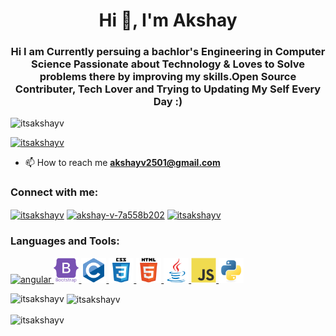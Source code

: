 
<h1 align="center">Hi 👋, I'm Akshay</h1>
<h3 align="center">Hi I am Currently persuing a bachlor's Engineering in Computer Science Passionate about Technology & Loves to Solve problems there by improving my skills.Open Source Contributer, Tech Lover and Trying to Updating My Self Every Day :)</h3>

<p align="left"> <img src="https://komarev.com/ghpvc/?username=itsakshayv&label=Profile%20views&color=0e75b6&style=flat" alt="itsakshayv" /> </p>

<p align="left"> <a href="https://twitter.com/itsakshayv" target="blank"><img src="https://img.shields.io/twitter/follow/itsakshayv?logo=twitter&style=for-the-badge" alt="itsakshayv" /></a> </p>

- 📫 How to reach me **akshayv2501@gmail.com**

<h3 align="left">Connect with me:</h3>
<p align="left">
<a href="https://twitter.com/itsakshayv" target="blank"><img align="center" src="https://raw.githubusercontent.com/rahuldkjain/github-profile-readme-generator/master/src/images/icons/Social/twitter.svg" alt="itsakshayv" height="30" width="40" /></a>
<a href="https://linkedin.com/in/akshay-v-7a558b202" target="blank"><img align="center" src="https://raw.githubusercontent.com/rahuldkjain/github-profile-readme-generator/master/src/images/icons/Social/linked-in-alt.svg" alt="akshay-v-7a558b202" height="30" width="40" /></a>
<a href="https://instagram.com/itsakshayv" target="blank"><img align="center" src="https://raw.githubusercontent.com/rahuldkjain/github-profile-readme-generator/master/src/images/icons/Social/instagram.svg" alt="itsakshayv" height="30" width="40" /></a>
</p>

<h3 align="left">Languages and Tools:</h3>
<p align="left"> <a href="https://angular.io" target="_blank" rel="noreferrer"> <img src="https://angular.io/assets/images/logos/angular/angular.svg" alt="angular" width="40" height="40"/> </a> <a href="https://getbootstrap.com" target="_blank" rel="noreferrer"> <img src="https://raw.githubusercontent.com/devicons/devicon/master/icons/bootstrap/bootstrap-plain-wordmark.svg" alt="bootstrap" width="40" height="40"/> </a> <a href="https://www.cprogramming.com/" target="_blank" rel="noreferrer"> <img src="https://raw.githubusercontent.com/devicons/devicon/master/icons/c/c-original.svg" alt="c" width="40" height="40"/> </a> <a href="https://www.w3schools.com/css/" target="_blank" rel="noreferrer"> <img src="https://raw.githubusercontent.com/devicons/devicon/master/icons/css3/css3-original-wordmark.svg" alt="css3" width="40" height="40"/> </a> <a href="https://www.w3.org/html/" target="_blank" rel="noreferrer"> <img src="https://raw.githubusercontent.com/devicons/devicon/master/icons/html5/html5-original-wordmark.svg" alt="html5" width="40" height="40"/> </a> <a href="https://www.java.com" target="_blank" rel="noreferrer"> <img src="https://raw.githubusercontent.com/devicons/devicon/master/icons/java/java-original.svg" alt="java" width="40" height="40"/> </a> <a href="https://developer.mozilla.org/en-US/docs/Web/JavaScript" target="_blank" rel="noreferrer"> <img src="https://raw.githubusercontent.com/devicons/devicon/master/icons/javascript/javascript-original.svg" alt="javascript" width="40" height="40"/> </a> <a href="https://www.python.org" target="_blank" rel="noreferrer"> <img src="https://raw.githubusercontent.com/devicons/devicon/master/icons/python/python-original.svg" alt="python" width="40" height="40"/> </a> </p>

<p><img align="left" src="https://github-readme-stats.vercel.app/api/top-langs?username=itsakshayv&show_icons=true&locale=en&layout=compact" alt="itsakshayv" /></p>

<p>&nbsp;<img align="center" src="https://github-readme-stats.vercel.app/api?username=itsakshayv&show_icons=true&locale=en" alt="itsakshayv" /></p>

<p><img align="center" src="https://github-readme-streak-stats.herokuapp.com/?user=itsakshayv&" alt="itsakshayv" /></p>
